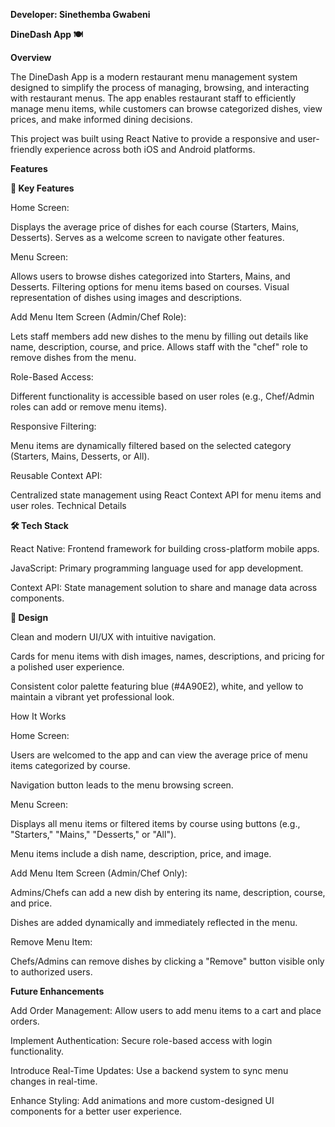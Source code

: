 **Developer: Sinethemba Gwabeni**


**DineDash App 🍽️**


**Overview**

The DineDash App is a modern restaurant menu management system designed to simplify the process of managing, browsing, and interacting with restaurant menus. The app enables restaurant staff to efficiently manage menu items, while customers can browse categorized dishes, view prices, and make informed dining decisions.

This project was built using React Native to provide a responsive and user-friendly experience across both iOS and Android platforms.

**Features**

**🌟 Key Features**

Home Screen:

Displays the average price of dishes for each course (Starters, Mains, Desserts).
Serves as a welcome screen to navigate other features.

Menu Screen:

Allows users to browse dishes categorized into Starters, Mains, and Desserts.
Filtering options for menu items based on courses.
Visual representation of dishes using images and descriptions.

Add Menu Item Screen (Admin/Chef Role):

Lets staff members add new dishes to the menu by filling out details like name, description, course, and price.
Allows staff with the "chef" role to remove dishes from the menu.

Role-Based Access:

Different functionality is accessible based on user roles (e.g., Chef/Admin roles can add or remove menu items).

Responsive Filtering:

Menu items are dynamically filtered based on the selected category (Starters, Mains, Desserts, or All).

Reusable Context API:

Centralized state management using React Context API for menu items and user roles.
Technical Details

**🛠️ Tech Stack**

React Native: Frontend framework for building cross-platform mobile apps.

JavaScript: Primary programming language used for app development.

Context API: State management solution to share and manage data across components.

**🎨 Design**

Clean and modern UI/UX with intuitive navigation.

Cards for menu items with dish images, names, descriptions, and pricing for a polished user experience.

Consistent color palette featuring blue (#4A90E2), white, and yellow to maintain a vibrant yet professional look.

How It Works

Home Screen:

Users are welcomed to the app and can view the average price of menu items categorized by course.

Navigation button leads to the menu browsing screen.

Menu Screen:

Displays all menu items or filtered items by course using buttons (e.g., "Starters," "Mains," "Desserts," or "All").

Menu items include a dish name, description, price, and image.

Add Menu Item Screen (Admin/Chef Only):

Admins/Chefs can add a new dish by entering its name, description, course, and price.

Dishes are added dynamically and immediately reflected in the menu.

Remove Menu Item:

Chefs/Admins can remove dishes by clicking a "Remove" button visible only to authorized users.


**Future Enhancements**

Add Order Management: Allow users to add menu items to a cart and place orders.

Implement Authentication: Secure role-based access with login functionality.

Introduce Real-Time Updates: Use a backend system to sync menu changes in real-time.

Enhance Styling: Add animations and more custom-designed UI components for a better user experience.
